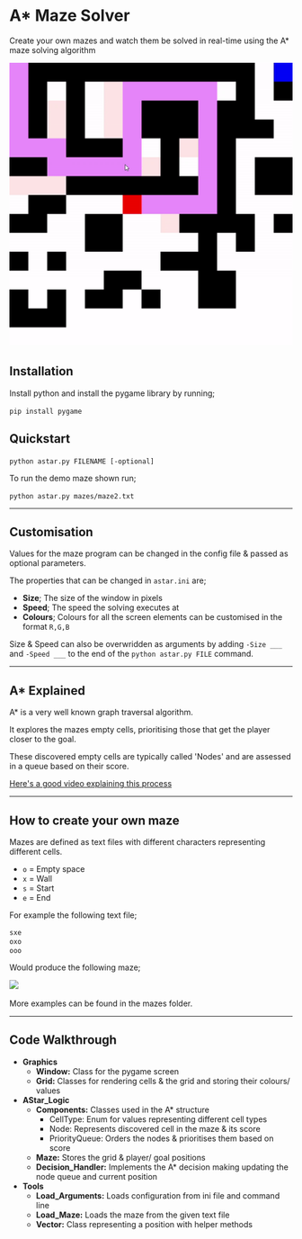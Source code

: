 # A* Maze Solver
Create your own mazes and watch them be solved in real-time using the A* maze solving algorithm

![](preview.gif)

## Installation
Install python and install the pygame library by running;

```pip install pygame```

## Quickstart
```python astar.py FILENAME [-optional]```

To run the demo maze shown run;

```python astar.py mazes/maze2.txt```

---

## Customisation
Values for the maze program can be changed in the config file & passed as optional parameters.

The properties that can be changed in `astar.ini` are;

- **Size**; The size of the window in pixels
- **Speed**; The speed the solving executes at
- **Colours**; Colours for all the screen elements can be customised in the format `R,G,B`

Size & Speed can also be overwridden as arguments by adding `-Size ___` and `-Speed ___` to the end of the `python astar.py FILE` command.

---

## A* Explained

A* is a very well known graph traversal algorithm. 

It explores the mazes empty cells, prioritising those that get the player closer to the goal.

These discovered empty cells are typically called 'Nodes' and are assessed in a queue based on their score.

[Here's a good video explaining this process](https://www.youtube.com/watch?v=ySN5Wnu88nE)

---

## How to create your own maze
Mazes are defined as text files with different characters representing different cells.

- `o` = Empty space
- `x` = Wall 
- `s` = Start
- `e` = End

For example the following text file;

```
sxe
oxo
ooo
```

Would produce the following maze;

![](maze.png)

More examples can be found in the mazes folder.

---

## Code Walkthrough

- **Graphics**
    - **Window:** Class for the pygame screen 
    - **Grid:** Classes for rendering cells & the grid and storing their colours/ values
- **AStar_Logic**
    - **Components:** Classes used in the A* structure
        - CellType: Enum for values representing different cell types
        - Node: Represents discovered cell in the maze & its score
        - PriorityQueue: Orders the nodes & prioritises them based on score
    - **Maze:** Stores the grid & player/ goal positions
    - **Decision_Handler:** Implements the A* decision making updating the node queue and current position
- **Tools**
    - **Load_Arguments:** Loads configuration from ini file and command line
    - **Load_Maze:** Loads the maze from the given text file
    - **Vector:** Class representing a position with helper methods
